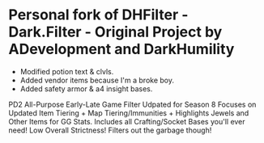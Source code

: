 # Personal fork of DHFilter - Dark.Filter - Original Project by ADevelopment and DarkHumility
- Modified potion text & clvls.
- Added vendor items because I'm a broke boy.
- Added safety armor & a4 insight bases.

PD2 All-Purpose Early-Late Game Filter Udpated for Season 8
Focuses on Updated Item Tiering + Map Tiering/Immunities + Highlights Jewels and Other Items for GG Stats. Includes all Crafting/Socket Bases you'll ever need!
Low Overall Strictness! Filters out the garbage though!
